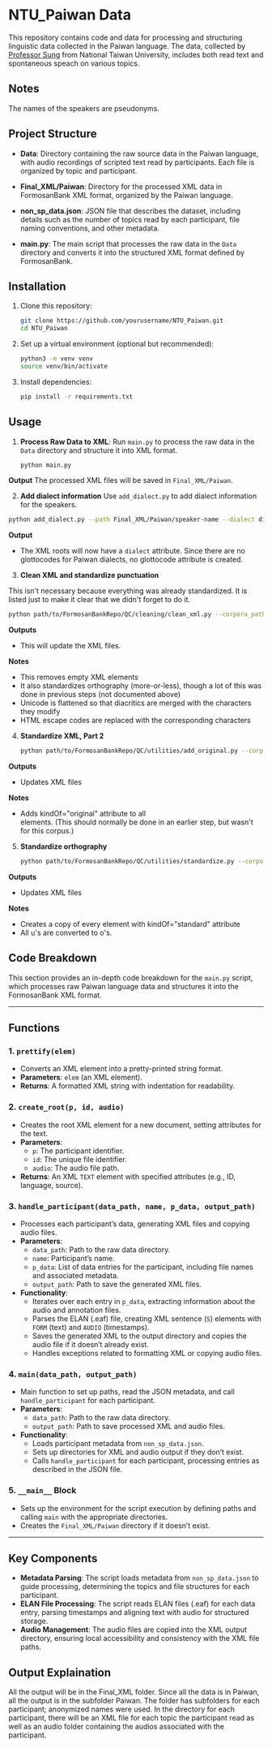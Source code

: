 
# NTU_Paiwan Data

This repository contains code and data for processing and structuring linguistic data collected in the Paiwan language. The data, collected by [Professor Sung](https://homepage.ntu.edu.tw/~gilntu/Faculty/Li-May_Sung.html) from National Taiwan University, includes both read text and spontaneous speach on various topics. 

## Notes

The names of the speakers are pseudonyms.

## Project Structure

- **Data**: Directory containing the raw source data in the Paiwan language, with audio recordings of scripted text read by participants. Each file is organized by topic and participant.

- **Final_XML/Paiwan**: Directory for the processed XML data in FormosanBank XML format, organized by the Paiwan language.

- **non_sp_data.json**: JSON file that describes the dataset, including details such as the number of topics read by each participant, file naming conventions, and other metadata.

- **main.py**: The main script that processes the raw data in the `Data` directory and converts it into the structured XML format defined by FormosanBank.

## Installation

1. Clone this repository:
   ```bash
   git clone https://github.com/yourusername/NTU_Paiwan.git
   cd NTU_Paiwan
   ```

2. Set up a virtual environment (optional but recommended):
   ```bash
   python3 -m venv venv
   source venv/bin/activate
   ```

3. Install dependencies:
   ```bash
   pip install -r requirements.txt
   ```

## Usage

1. **Process Raw Data to XML**:
   Run `main.py` to process the raw data in the `Data` directory and structure it into XML format.

   ```bash
   python main.py
   ```

**Output**
The processed XML files will be saved in `Final_XML/Paiwan`.

2. **Add dialect information**
Use `add_dialect.py` to add dialect information for the speakers.

```bash
python add_dialect.py --path Final_XML/Paiwan/speaker-name --dialect dialect
```

**Output**
- The XML roots will now have a `dialect` attribute. Since there are no glottocodes for Paiwan dialects, no glottocode attribute is created.

3. **Clean XML and standardize punctuation**

This isn't necessary because everything was already standardized. It is listed just to make it clear that we didn't forget to do it.

   ```bash
   python path/to/FormosanBankRepo/QC/cleaning/clean_xml.py --corpora_path path/to/FormosanePark/Final_XML
   ```

**Outputs**
   - This will update the XML files.

**Notes**
   - This removes empty XML elements
   - It also standardizes orthography (more-or-less), though a lot of this was done in previous steps (not documented above)
   - Unicode is flattened so that diacritics are merged with the characters they modify
   - HTML escape codes are replaced with the corresponding characters

4. **Standardize XML, Part 2**

   ```bash
   python path/to/FormosanBankRepo/QC/utilities/add_original.py --corpora_path path/to/FormosanWikipedias/Final_XML
   ```

**Outputs**
   - Updates XML files

**Notes**
   - Adds kindOf="original" attribute to all <FORM> elements. (This should normally be done in an earlier step, but wasn't for this corpus.)

5. **Standardize orthography**

   ```bash
   python path/to/FormosanBankRepo/QC/utilities/standardize.py --corpora_path path/to/FormosanWikipedias/Final_XML
   ```

**Outputs**
   - Updates XML files

**Notes**
   - Creates a copy of every <FORM> element with kindOf="standard" attribute
   - All u's are converted to o's.


## Code Breakdown

This section provides an in-depth code breakdown for the `main.py` script, which processes raw Paiwan language data and structures it into the FormosanBank XML format.

---

## Functions

### 1. `prettify(elem)`
   - Converts an XML element into a pretty-printed string format.
   - **Parameters**: `elem` (an XML element).
   - **Returns**: A formatted XML string with indentation for readability.

### 2. `create_root(p, id, audio)`
   - Creates the root XML element for a new document, setting attributes for the text.
   - **Parameters**:
     - `p`: The participant identifier.
     - `id`: The unique file identifier.
     - `audio`: The audio file path.
   - **Returns**: An XML `TEXT` element with specified attributes (e.g., ID, language, source).

### 3. `handle_participant(data_path, name, p_data, output_path)`
   - Processes each participant’s data, generating XML files and copying audio files.
   - **Parameters**:
     - `data_path`: Path to the raw data directory.
     - `name`: Participant’s name.
     - `p_data`: List of data entries for the participant, including file names and associated metadata.
     - `output_path`: Path to save the generated XML files.
   - **Functionality**:
     - Iterates over each entry in `p_data`, extracting information about the audio and annotation files.
     - Parses the ELAN (.eaf) file, creating XML sentence (`S`) elements with `FORM` (text) and `AUDIO` (timestamps).
     - Saves the generated XML to the output directory and copies the audio file if it doesn’t already exist.
     - Handles exceptions related to formatting XML or copying audio files.

### 4. `main(data_path, output_path)`
   - Main function to set up paths, read the JSON metadata, and call `handle_participant` for each participant.
   - **Parameters**:
     - `data_path`: Path to the raw data directory.
     - `output_path`: Path to save processed XML and audio files.
   - **Functionality**:
     - Loads participant metadata from `non_sp_data.json`.
     - Sets up directories for XML and audio output if they don’t exist.
     - Calls `handle_participant` for each participant, processing entries as described in the JSON file.

### 5. `__main__` Block
   - Sets up the environment for the script execution by defining paths and calling `main` with the appropriate directories.
   - Creates the `Final_XML/Paiwan` directory if it doesn’t exist.

---

## Key Components

- **Metadata Parsing**: The script loads metadata from `non_sp_data.json` to guide processing, determining the topics and file structures for each participant.
- **ELAN File Processing**: The script reads ELAN files (.eaf) for each data entry, parsing timestamps and aligning text with audio for structured storage.
- **Audio Management**: The audio files are copied into the XML output directory, ensuring local accessibility and consistency with the XML file paths.


## Output Explaination

All the output will be in the Final_XML folder. Since all the data is in Paiwan, all the output is in the subfolder Paiwan. The folder has subfolders for each participant; anonymized names were used. In the directory for each participant, there will be an XML file for each topic the participant read as well as an audio folder containing the audios associated with the participant.
